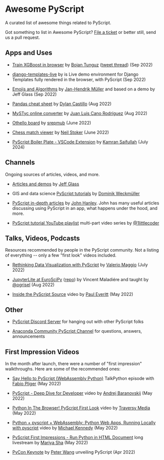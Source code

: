 # Awesome PyScript

A curated list of awesome things related to PyScript.

Got something to list in Awesome PyScript?
[File a ticket](https://github.com/pyscript/pyscript-collective/issues/new?assignees=&labels=type%3A+misc%2Cneeds-triage&template=misc.yml) or better still, send us a pull request.

## Apps and Uses

- [Train XGBoost in browser](https://www.trainxgb.com) by [Bojan Tunguz](https://twitter.com/tunguz) ([tweet thread](https://twitter.com/tunguz/status/1575466256634986497)) (Sep 2022)
- [django-templates-live](https://github.com/thibaudcolas/django-templates-live) by []() is Live demo environment for Django Templates fully rendered in the browser, with PyScript (Sep 2022)

- [Emojis and Algorithms](https://github.com/kolibril13/pyscript-emoji-skimage) by [Jan-Hendrik Müller](https://twitter.com/kolibril13) and based on a demo by Jeff Glass (Sep 2022)

- [Pandas cheat sheet](https://pandas.dylancastillo.co) by [Dylan Castillo](https://twitter.com/_dylancastillo) (Aug 2022)

- [MySTyc online converter](https://github.com/astrojuanlu/mystyc) by [Juan Luis Cano Rodríguez](https://twitter.com/juanluisback) (Aug 2022)

- [Othello board](https://github.com/srepmub/Pyscript-Othello-Board) by [srepmub](https://github.com/srepmub) (June 2022)

- [Chess match viewer](https://github.com/nmstoker/ChessMatchViewer) by [Neil Stoker](https://twitter.com/nmstoker) (June 2022)

- [PyScript Boiler Plate - VSCode Extension](https://marketplace.visualstudio.com/items?itemName=KamranSaifullah.pyscript-boilerplate) by [Kamran Saifullah](https://twitter.com/deFr0ggy) (July 2024)


## Channels

Ongoing sources of articles, videos, and more.

- [Articles and demos](https://jeff.glass/tags/pyscript/) by [Jeff Glass](https://twitter.com/jeffersglass)
- GIS and data science [PyScript tutorials](https://geo.rocks/categories/pyscript/) by [Dominik Weckmüller](https://twitter.com/domegis)
- [PyScript in-depth articles](https://www.jhanley.com/blog/category/pyscript/) by [John Hanley](https://twitter.com/NeoPrimeAws).
John has many useful articles discussing using PyScript in an app, what happens under the hood, and more.

- [PyScript tutorial YouTube playlist](https://www.youtube.com/playlist?list=PLpdmBGJ6ELUJ2ujkBcMQ3n0D2J2exAVTs) multi-part video series by [@1littlecoder](https://twitter.com/1littlecoder)

## Talks, Videos, Podcasts

Resources recommended by people in the PyScript community.
Not a listing of everything -- only a few "first look" videos included.

- [Rethinking Data Visualization with PyScript](https://youtu.be/Xd-tmhdLJp0) by [Valerio Maggio](https://twitter.com/leriomaggio) (July 2022)

- [JupyterLite at EuroSciPy](https://twitter.com/sklearn_inria/status/1564524486057132032) ([repo](https://github.com/Vincent-Maladiere/scipy-demo)) by Vincent Maladiére and taught by
[@ogrisel](https://twitter.com/ogrisel) (Aug 2022)

- [Inside the PyScript Source](https://www.youtube.com/watch?v=SqNNLssFzm4) video by [Paul Everitt](https://twitter.com/paulweveritt/status) (May 2022)

## Other

- [PyScript Discord Server](https://discord.me/tynfpgrwda) for hanging out with other PyScript folks

- [Anaconda Community PyScript Channel](https://community.anaconda.cloud/c/tech-topics/pyscript/41) for questions, answers, announcements

## First Impression Videos

In the month after launch, there were a number of "first impression" walkthroughs.
Here are some of the recommended ones:

- [Say Hello to PyScript (WebAssembly Python)](https://talkpython.fm/episodes/show/367/say-hello-to-pyscript-webassembly-python) TalkPython episode with [Fabio Pliger](https://twitter.com/b_smoke) (May 2022)

- [PyScript - Deep Dive for Developer](https://www.youtube.com/watch?v=xAtoMtCfR3g) video by [Andrej Baranovskij](https://twitter.com/andrejusb) (May 2022)

- [Python In The Browser! PyScript First Look](https://www.youtube.com/watch?v=vxqBm6_0vyk) video by [Traversy Media](https://twitter.com/traversymedia) (May 2022)

- [Python + pyscript + WebAssembly: Python Web Apps, Running Locally with pyscript](https://www.youtube.com/watch?v=lC2jUeDKv-s) video by [Michael Kennedy](https://twitter.com/mkennedy) (May 2022)

- [PyScript First Impressions - Run Python in HTML Document](https://www.youtube.com/watch?v=yrn1OYu9q0E) long livestream by [Mariya Sha](https://www.pythonsimplified.org) (May 2022)

- [PyCon Keynote](https://www.youtube.com/watch?v=qKfkCY7cmBQ) by [Peter Wang](https://twitter.com/pwang) unveiling PyScript (Apr 2022)
